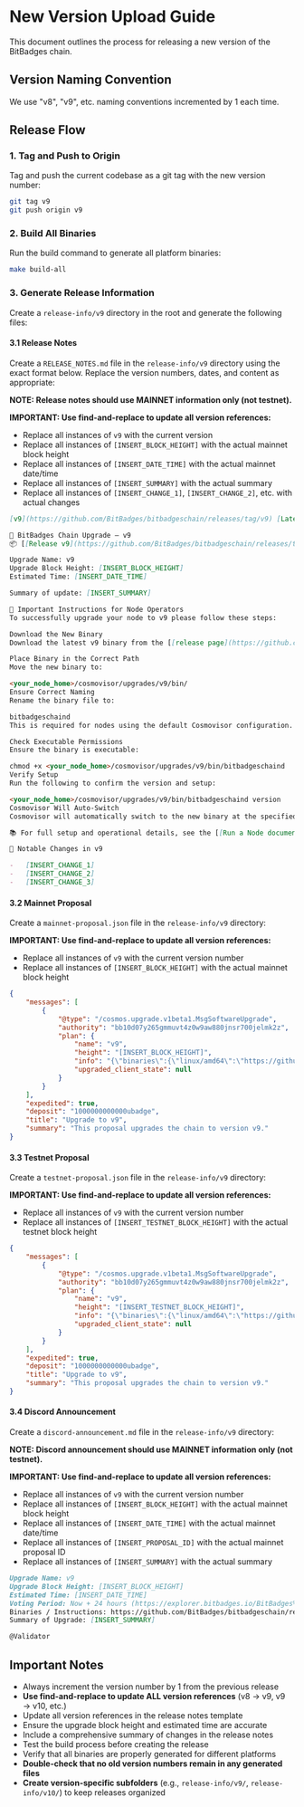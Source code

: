 # New Version Upload Guide

This document outlines the process for releasing a new version of the BitBadges chain.

## Version Naming Convention

We use "v8", "v9", etc. naming conventions incremented by 1 each time.

## Release Flow

### 1. Tag and Push to Origin

Tag and push the current codebase as a git tag with the new version number:

```bash
git tag v9
git push origin v9
```

### 2. Build All Binaries

Run the build command to generate all platform binaries:

```bash
make build-all
```

### 3. Generate Release Information

Create a `release-info/v9` directory in the root and generate the following files:

#### 3.1 Release Notes

Create a `RELEASE_NOTES.md` file in the `release-info/v9` directory using the exact format below. Replace the version numbers, dates, and content as appropriate:

**NOTE: Release notes should use MAINNET information only (not testnet).**

**IMPORTANT: Use find-and-replace to update all version references:**

-   Replace all instances of `v9` with the current version
-   Replace all instances of `[INSERT_BLOCK_HEIGHT]` with the actual mainnet block height
-   Replace all instances of `[INSERT_DATE_TIME]` with the actual mainnet date/time
-   Replace all instances of `[INSERT_SUMMARY]` with the actual summary
-   Replace all instances of `[INSERT_CHANGE_1]`, `[INSERT_CHANGE_2]`, etc. with actual changes

```markdown
[v9](https://github.com/BitBadges/bitbadgeschain/releases/tag/v9) [Latest](https://github.com/BitBadges/bitbadgeschain/releases/latest)

🔧 BitBadges Chain Upgrade — v9
📦 [[Release v9](https://github.com/BitBadges/bitbadgeschain/releases/tag/v9)](https://github.com/BitBadges/bitbadgeschain/releases/tag/v9) • 🆕 [[Latest Release](https://github.com/BitBadges/bitbadgeschain/releases/latest)](https://github.com/BitBadges/bitbadgeschain/releases/latest)

Upgrade Name: v9
Upgrade Block Height: [INSERT_BLOCK_HEIGHT]
Estimated Time: [INSERT_DATE_TIME]

Summary of update: [INSERT_SUMMARY]

🚨 Important Instructions for Node Operators
To successfully upgrade your node to v9 please follow these steps:

Download the New Binary
Download the latest v9 binary from the [[release page](https://github.com/BitBadges/bitbadgeschain/releases/tag/v9)](https://github.com/BitBadges/bitbadgeschain/releases/tag/v9).

Place Binary in the Correct Path
Move the new binary to:

<your_node_home>/cosmovisor/upgrades/v9/bin/
Ensure Correct Naming
Rename the binary file to:

bitbadgeschaind
This is required for nodes using the default Cosmovisor configuration.

Check Executable Permissions
Ensure the binary is executable:

chmod +x <your_node_home>/cosmovisor/upgrades/v9/bin/bitbadgeschaind
Verify Setup
Run the following to confirm the version and setup:

<your_node_home>/cosmovisor/upgrades/v9/bin/bitbadgeschaind version
Cosmovisor Will Auto-Switch
Cosmovisor will automatically switch to the new binary at the specified block height. If your node does not have the correct setup, it will halt and could be slashed.

📚 For full setup and operational details, see the [[Run a Node documentation](https://docs.bitbadges.io/for-developers/bitbadges-blockchain/run-a-node)](https://docs.bitbadges.io/for-developers/bitbadges-blockchain/run-a-node).

📝 Notable Changes in v9

-   [INSERT_CHANGE_1]
-   [INSERT_CHANGE_2]
-   [INSERT_CHANGE_3]
```

#### 3.2 Mainnet Proposal

Create a `mainnet-proposal.json` file in the `release-info/v9` directory:

**IMPORTANT: Use find-and-replace to update all version references:**

-   Replace all instances of `v9` with the current version number
-   Replace all instances of `[INSERT_BLOCK_HEIGHT]` with the actual mainnet block height

```json
{
    "messages": [
        {
            "@type": "/cosmos.upgrade.v1beta1.MsgSoftwareUpgrade",
            "authority": "bb10d07y265gmmuvt4z0w9aw880jnsr700jelmk2z",
            "plan": {
                "name": "v9",
                "height": "[INSERT_BLOCK_HEIGHT]",
                "info": "{\"binaries\":{\"linux/amd64\":\"https://github.com/BitBadges/bitbadgeschain/releases/download/v9/bitbadgeschain-linux-amd64\",\"linux/arm64\":\"https://github.com/BitBadges/bitbadgeschain/releases/download/v9/bitbadgeschain-linux-arm64\"}}",
                "upgraded_client_state": null
            }
        }
    ],
    "expedited": true,
    "deposit": "1000000000000ubadge",
    "title": "Upgrade to v9",
    "summary": "This proposal upgrades the chain to version v9."
}
```

#### 3.3 Testnet Proposal

Create a `testnet-proposal.json` file in the `release-info/v9` directory:

**IMPORTANT: Use find-and-replace to update all version references:**

-   Replace all instances of `v9` with the current version number
-   Replace all instances of `[INSERT_TESTNET_BLOCK_HEIGHT]` with the actual testnet block height

```json
{
    "messages": [
        {
            "@type": "/cosmos.upgrade.v1beta1.MsgSoftwareUpgrade",
            "authority": "bb10d07y265gmmuvt4z0w9aw880jnsr700jelmk2z",
            "plan": {
                "name": "v9",
                "height": "[INSERT_TESTNET_BLOCK_HEIGHT]",
                "info": "{\"binaries\":{\"linux/amd64\":\"https://github.com/BitBadges/bitbadgeschain/releases/download/v9/bitbadgeschain-linux-amd64\",\"linux/arm64\":\"https://github.com/BitBadges/bitbadgeschain/releases/download/v9/bitbadgeschain-linux-arm64\"}}",
                "upgraded_client_state": null
            }
        }
    ],
    "expedited": true,
    "deposit": "1000000000000ubadge",
    "title": "Upgrade to v9",
    "summary": "This proposal upgrades the chain to version v9."
}
```

#### 3.4 Discord Announcement

Create a `discord-announcement.md` file in the `release-info/v9` directory:

**NOTE: Discord announcement should use MAINNET information only (not testnet).**

**IMPORTANT: Use find-and-replace to update all version references:**

-   Replace all instances of `v9` with the current version number
-   Replace all instances of `[INSERT_BLOCK_HEIGHT]` with the actual mainnet block height
-   Replace all instances of `[INSERT_DATE_TIME]` with the actual mainnet date/time
-   Replace all instances of `[INSERT_PROPOSAL_ID]` with the actual mainnet proposal ID
-   Replace all instances of `[INSERT_SUMMARY]` with the actual summary

```markdown
Upgrade Name: v9
Upgrade Block Height: [INSERT_BLOCK_HEIGHT]
Estimated Time: [INSERT_DATE_TIME]
Voting Period: Now + 24 hours (https://explorer.bitbadges.io/BitBadges%20Mainnet/gov/[INSERT_PROPOSAL_ID])
Binaries / Instructions: https://github.com/BitBadges/bitbadgeschain/releases/tag/v9
Summary of Upgrade: [INSERT_SUMMARY]

@Validator
```

## Important Notes

-   Always increment the version number by 1 from the previous release
-   **Use find-and-replace to update ALL version references** (v8 → v9, v9 → v10, etc.)
-   Update all version references in the release notes template
-   Ensure the upgrade block height and estimated time are accurate
-   Include a comprehensive summary of changes in the release notes
-   Test the build process before creating the release
-   Verify that all binaries are properly generated for different platforms
-   **Double-check that no old version numbers remain in any generated files**
-   **Create version-specific subfolders** (e.g., `release-info/v9/`, `release-info/v10/`) to keep releases organized
